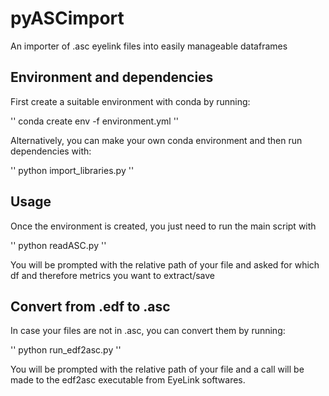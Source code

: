 # pyASCimport

An importer of .asc eyelink files into easily manageable dataframes

## Environment and dependencies

First create a suitable environment with conda by running:

''
conda create env -f environment.yml
''

Alternatively, you can make your own conda environment and then run dependencies with:

''
python import_libraries.py
''

## Usage

Once the environment is created, you just need to run the main script with

''
python readASC.py
''

You will be prompted with the relative path of your file and asked for which df and therefore metrics you want to extract/save

## Convert from .edf to .asc

In case your files are not in .asc, you can convert them by running:

''
python run_edf2asc.py 
''

You will be prompted with the relative path of your file and a call will be made to the edf2asc executable from EyeLink softwares.

